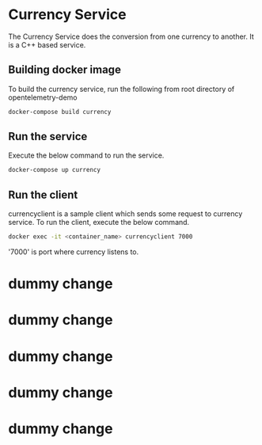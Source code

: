 # Currency Service

The Currency Service does the conversion from one currency to another.
It is a C++ based service.

## Building docker image

To build the currency service, run the following from root directory
of opentelemetry-demo

```sh
docker-compose build currency
```

## Run the service

Execute the below command to run the service.

```sh
docker-compose up currency
```

## Run the client

currencyclient is a sample client which sends some request to currency
service. To run the client, execute the below command.

```sh
docker exec -it <container_name> currencyclient 7000
```

'7000' is port where currency listens to.
# dummy change
# dummy change
# dummy change

# dummy change
# dummy change
